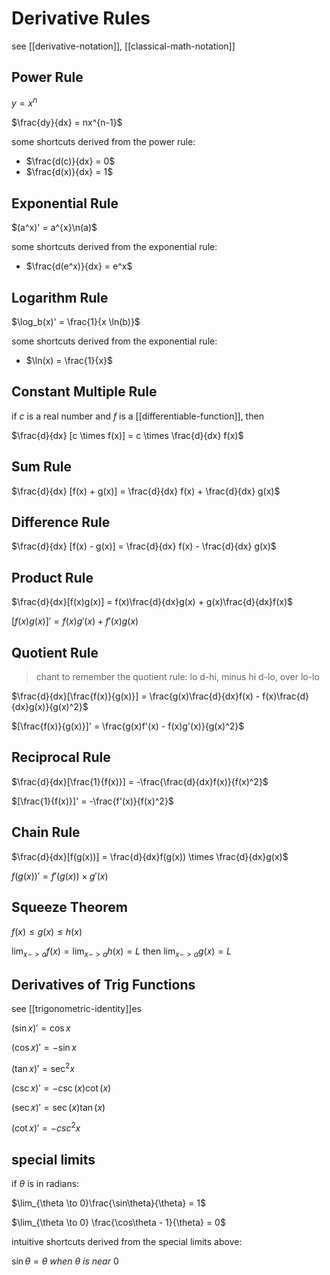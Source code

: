 # Derivative Rules

see [[derivative-notation]], [[classical-math-notation]]

## Power Rule

$y = x^n$

$\frac{dy}{dx} = nx^{n-1}$

some shortcuts derived from the power rule:

- $\frac{d(c)}{dx} = 0$
- $\frac{d(x)}{dx} = 1$

## Exponential Rule

$(a^x)' = a^{x}\n(a)$

some shortcuts derived from the exponential rule:

- $\frac{d(e^x)}{dx} = e^x$

## Logarithm Rule

$\log_b(x)' = \frac{1}{x \ln(b)}$

some shortcuts derived from the exponential rule:

- $\ln(x) = \frac{1}{x}$

## Constant Multiple Rule

if $c$ is a real number and $f$ is a [[differentiable-function]], then

$\frac{d}{dx} [c \times f(x)] = c \times \frac{d}{dx} f(x)$

## Sum Rule

$\frac{d}{dx} [f(x) + g(x)] = \frac{d}{dx} f(x) + \frac{d}{dx} g(x)$

## Difference Rule

$\frac{d}{dx} [f(x) - g(x)] = \frac{d}{dx} f(x) - \frac{d}{dx} g(x)$

## Product Rule

$\frac{d}{dx}[f(x)g(x)] = f(x)\frac{d}{dx}g(x) + g(x)\frac{d}{dx}f(x)$

$[f(x)g(x)]' = f(x)g'(x) + f'(x)g(x)$

## Quotient Rule

> chant to remember the quotient rule: lo d-hi, minus hi d-lo, over lo-lo

$\frac{d}{dx}[\frac{f(x)}{g(x)}] = \frac{g(x)\frac{d}{dx}f(x) - f(x)\frac{d}{dx}g(x)}{g(x)^2}$

$[\frac{f(x)}{g(x)}]' = \frac{g(x)f'(x) - f(x)g'(x)}{g(x)^2}$

## Reciprocal Rule

$\frac{d}{dx}[\frac{1}{f(x)}] = -\frac{\frac{d}{dx}f(x)}{f(x)^2}$

$[\frac{1}{f(x)}]' = -\frac{f'(x)}{f(x)^2}$

## Chain Rule

$\frac{d}{dx}[f(g(x))] = \frac{d}{dx}f(g(x)) \times \frac{d}{dx}g(x)$

$f(g(x))' = f'(g(x)) \times g'(x)$

## Squeeze Theorem

$f(x) \leq g(x) \leq h(x)$

$\lim_{x -> a}f(x) = \lim_{x -> a}h(x) = L$ then $\lim_{x -> a} g(x) = L$

## Derivatives of Trig Functions

see [[trigonometric-identity]]es

$(\sin x)' = \cos x$

$(\cos x)' = -\sin x$

$(\tan x)' = \sec^2x$

$(\csc x)' = -\csc(x) \cot(x)$

$(\sec x)' = \sec(x) \tan(x)$

$(\cot x)' = -csc^2x$

## special limits

if $\theta$ is in radians:

$\lim_{\theta \to 0}\frac{\sin\theta}{\theta} = 1$

$\lim_{\theta \to 0} \frac{\cos\theta - 1}{\theta} = 0$

intuitive shortcuts derived from the special limits above:

$\sin\theta = \theta\ when\ \theta\ is\ near\ 0$
